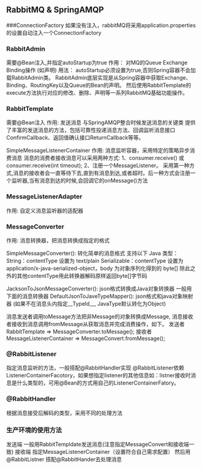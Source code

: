 ## RabbitMQ & SpringAMQP

###ConnectionFactory
如果没有注入，rabbitMQ将采用application.properties的设置自动注入一个ConnectionFactory

### RabbitAdmin
需要@Bean注入,并指定autoStartup为true
作用： 对MQ的Queue Exchange Binding操作  (如声明)
用法：
autoStartup必须设置为true,否则Spring容器不会加载RabbitAdmin类。
RabbitAdmin底层实现是从Spring容器中获取Exchange、Binding、RoutingKey以及Queue的Bean的声明。
然后使用RabbitTemplate的execute方法执行对应的修改、删除、声明等一系列RabbitMQ基础功能操作。

### RabbitTemplate
需要@Bean注入
作用: 发送消息
与SpringAMQP整合时候发送消息的关键类
提供了丰富的发送消息的方法，包括可靠性投递消息方法、回调监听消息接口ConfirmCallback、返回值确认接口ReturnCallback等等。

SimpleMessageListenerContainer
作用: 消息监听容器，采用特定的策略异步消费消息
消息的消费者接收消息可以采用两种方式:
  1、consumer.receive() 或 consumer.receive(int timeout);
  2、注册一个MessageListener。
采用第一种方式,消息的接收者会一直等待下去,直到有消息到达,或者超时。后一种方式会注册一个监听器,当有消息到达的时候,会回调它的onMessage()方法

### MessageListenerAdapter
作用: 自定义消息监听器的适配器



### MessageConverter
作用: 消息转换器，把消息转换成指定的格式

SimpleMessageConverter(): 转化简单的消息格式
支持以下 Java 类型：
String：contentType 设置为 text/plain
Serializable：contentType 设置为 application/x-java-serialized-object，body 为对象序列化得到的 byte[]
除此之外的其他contentType用此转换器解码原样返回byte[]字节码

JacksonToJsonMessageConverter(): json格式转换成Java对象转换器
一般用下面的消息转换器
DefaultJsonToJaveTypeMapper(): json格式和java对象映射器
(如果不在消息头内指定__TypeId__, JavaType默认转化为Object)

消息发送者调用toMessage方法把非Message的对象转换成Message,
消息接收者接收到消息调用fromMessage从获取消息并完成消费操作，如下。
发送者
RabbitTemplate => MessageConverter.toMessage();
接收者
MessageListenerContainer => MessageConvert.fromMessage();



### @RabbitListener
指定消息监听的方法，一般搭配@RabbitHandler实现
@RabbitListener依赖ListenerContainerFacotory，如果想指定listener的其他信息如：listner接收时消息是什么类型的，可用@Bean的方式用自己的ListenerContainerFatory。

### @RabbitHandler
根据消息接受后解码的类型，采用不同的处理方法


### 生产环境的使用方法
发送端
一般用RabbitTempldate发送消息(注意指定MessageConvert和接收端一致)
接收端
指定MessageListenerContainer（设置符合自己需求配置）
然后用@RabbitListner 搭配@RabbitHander去处理消息
